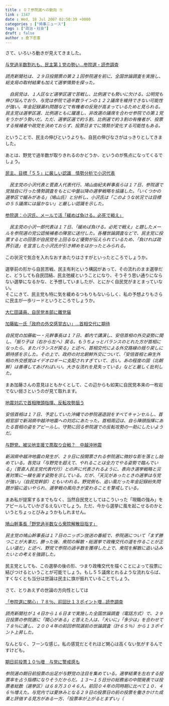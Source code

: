 ```yaml
---
title : ０７参院選への動向 ⑨
link : 1347
date : Wed, 18 Jul 2007 02:50:39 +0000
categories : ["時事ニュース"]
tags : ["政治・社会"]
draft : false
author : 倉下忠憲
---
```


さて、いろいろ動きが見えてきました。<BR><BR><A HREF="http://www.yomiuri.co.jp/election/sangiin2007/news/20070718it01.htm?from=top" TARGET="_blank">与党過半数割れも、民主第１党の勢い…参院選・読売調査</A><BR><BR><I>読売新聞社は、２９日投開票の第２１回参院選を前に、全国世論調査を実施し、総支局の取材結果も加えて選挙情勢を探った。<BR><BR>　自民党は、１人区など選挙区選で苦戦し、比例選でも勢いに欠ける。公明党も伸び悩んでおり、与党は参院で過半数ラインの１２２議席を維持できない可能性が強い。年金記録漏れ問題などで有権者の反発が高まっているためと見られる。民主党は選挙区選、比例選ともに躍進し、非改選の議席を合わせ参院での第１党をうかがう勢いだ。ただ、選挙区選で約５割、比例選で約３割の有権者が、投票する候補者や政党を決めておらず、投票日までに情勢が変化する可能性もある。</I><BR><BR>ということで、民主の伸びというよりも、自民の伸びなさがはっきりとしてきました。<BR><BR>あとは、野党で過半数が取りきれるのかどうか、というのが焦点になってくるでしょう。<BR><BR><A HREF="http://www.asahi.com/politics/update/0717/TKY200707170596.html" TARGET="_blank">民主、目標「５５」に厳しい認識　情勢分析で小沢代表</A><BR><BR><I>　民主党の小沢代表と菅直人代表代行、鳩山由紀夫幹事長らは１７日、参院選で党独自に行った情勢調査をもとに中盤以降の選挙戦略を協議した。「いくつかの選挙区で緩みがある」（鳩山氏）と分析し、小沢氏は「このような状況では目標の５５議席には届かない」と厳しい認識を示した。</I><BR><BR><A HREF="http://www.mainichi-msn.co.jp/seiji/senkyo/news/20070718k0000m010160000c.html" TARGET="_blank">参院選：小沢氏、メールで活「緩めば負ける。必死で戦え」</A><BR><BR><I>　民主党の小沢一郎代表は１７日、「緩めば負ける。必死で戦え」と題したメールを参院選の党公認候補者の陣営に送付した。各種世論調査などで、民主党に投票するとの回答が自民党を上回るなど優勢が伝えられているため、「負ければ政界引退」を宣言した小沢氏が引き締めをはかったとみられる。</I><BR><BR>この状況で気合を入れなおすあたりはさすがといったところでしょうか。<BR><BR>選挙前の形から自民苦戦、民主有利という構図があって、その流れのまま選挙だと、どうしても自民団結、民主弛緩ということになり、そうそう思い通りにならない選挙になるかな、と予想していましたが、とにかく自民党がまとまっていない。<BR>そこにきて、民主党も特に気を緩めるつもりもないらしく、私の予想よりもさらに民主が一歩リードというところでしょうか。<BR><BR><A HREF="http://www.yomiuri.co.jp/election/sangiin2007/news/20070717ia23.htm" TARGET="_blank">大仁田議員、自民党本部に離党届</A><BR><BR><A HREF="http://www.yomiuri.co.jp/politics/news/20070717ia22.htm" TARGET="_blank">加藤紘一氏「政府の外交感覚古い」…首相交代に期待</A><BR><BR><I>自民党の加藤紘一・元幹事長は１７日、都内で講演し、安倍首相の外交姿勢に関し、「振り子は（右から左へ）戻る。もうちょっとバランスのとれた方が首相になったら、またバランスが戻る」と述べ、首相交代による外交路線の揺り戻しに期待感を示した。その上で、政府の対北朝鮮外交について、「安倍首相と麻生外相の外交感覚はイデオロギーに支配されすぎていて、古い。あの程度の国（北朝鮮）は善導してあげればいい。大きな流れを見失っている」などと厳しく批判した。</I><BR><BR>まあ加藤さんの意見はともかくとして、この辺からも如実に自民党本来の一枚岩でない弱さというのが見て取れます。<BR><BR><A HREF="http://www.yomiuri.co.jp/election/sangiin2007/news/20070718ia01.htm" TARGET="_blank">地震対応で首相陣頭指揮、反転攻勢狙う</A><BR><BR><I>安倍首相は１７日、予定していた沖縄での参院選遊説をすべてキャンセルし、首相官邸で新潟県中越沖地震への対応にあたった。首相周辺は、自ら陣頭指揮にあたる首相の姿をアピールし、守勢に回る参院選での反転攻勢の一助にしたいようだ。</I><BR><BR><A HREF="http://www.sankei.co.jp/seiji/senkyo/070718/snk000.htm" TARGET="_blank">与野党、被災地支援で票取り合戦？　中越沖地震</A><BR><BR><I>新潟県中越沖地震の発生が、２９日に投開票される参院選に微妙な影を落とし始めている。各党は「与野党を超えて、やれることは全力でやる姿勢で臨んでいる」（菅直人民主党代表代行）との声に代表されるように、表向き選挙戦略と災害対策に一線を画す姿勢を示している。だが、「天災があったときの選挙は与党が強い」（自民党幹部）ともいわれる。野党側も、追い風だった年金記録紛失問題が脇に追いやられ、選挙戦の風向きが変わることを警戒している。</I><BR><BR>まあ私が提案するまでもなく、当然自民党としてはこういった「現職の強み」をアピールしていかざるえないでしょう。ただ、今から選挙に風を起こせるのかというとちょっとびみょうかもしれません。<BR><BR><A HREF="http://www.yomiuri.co.jp/election/sangiin2007/news/20070718ia02.htm" TARGET="_blank">鳩山幹事長「野党過半数なら衆院解散目指す」</A><BR><BR><I>民主党の鳩山幹事長は１７日のニッポン放送の番組で、参院選について「まず勝つことが大事だ。勝った後、衆院の解散・総選挙で政権交代の道を作ることが正しい道だ」と述べ、野党で参院の過半数を獲得した上で、衆院を解散に追い込みたいとの考えを強調した。</I><BR><BR>民主党としても、この選挙の後の形、つまり政権交代を描くことによって投票に結びつけるということが可能でしょう。もし５５議席とれるような流れならば、すくなくとも当分は世論は民主に旗が振れていることでしょう。<BR><BR>さて、とりあえずの世論の方向性としては<BR><BR><A HREF="http://www.yomiuri.co.jp/election/sangiin2007/news/20070717it11.htm" TARGET="_blank">「参院選に関心」７８％、前回比１３ポイント増…読売調査</A><BR><BR><I>読売新聞社が１４日から１６日まで実施した全国世論調査（電話方式）で、２９日投票の参院選に「関心がある」と答えた人は、「大いに」「多少は」を合わせて７８％に達し、２００４年の前回参院選前の世論調査（計６５％）から１３ポイント上昇した。</I><BR><BR>なんとなく、フーンな感じ。私の感覚だとそれほど関心は高くない気がするんですけども。<BR><BR><A HREF="http://www.asahi.com/politics/update/0717/TKY200707170660.html" TARGET="_blank">期日前投票１０％増　与党に警戒感も</A><BR><BR><I>参院選の期日前投票の出足が与野党の注目を集めている。選挙結果を左右する投票率を占う指標になりそうだからだ。１３～１５日分の総務省の中間発表では投票者総数（選挙区）は６８万３０４６人。前回０４年の同時期に比べて１０．４６％増えた。与党内では夏休みとなる２９日の投票日の前の投票を働きかけた成果と評価する見方がある一方、「投票率が上がるとまずい」（